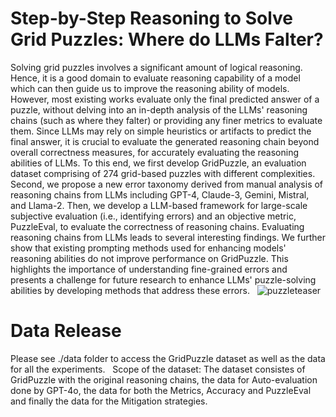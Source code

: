 # Step-by-Step Reasoning to Solve Grid Puzzles: Where do LLMs Falter?
Solving grid puzzles involves a significant amount of logical reasoning. Hence, it is a good domain to evaluate reasoning capability of a model which can then guide us to improve the reasoning ability of models. However, most existing works evaluate only the final predicted answer of a puzzle, without delving into an in-depth analysis of the LLMs' reasoning chains (such as where they falter) or providing any finer metrics to evaluate them. Since LLMs may rely on simple heuristics or artifacts to predict the final answer, it is crucial to evaluate the generated reasoning chain beyond overall correctness measures, for accurately evaluating the reasoning abilities of LLMs. To this end, we first develop GridPuzzle, an evaluation dataset comprising of 274 grid-based puzzles with different complexities. Second, we propose a new error taxonomy derived from manual analysis of reasoning chains from LLMs including GPT-4, Claude-3, Gemini, Mistral, and Llama-2. Then, we develop a LLM-based framework for large-scale subjective evaluation (i.e., identifying errors) and an objective metric, PuzzleEval, to evaluate the correctness of reasoning chains. Evaluating reasoning chains from LLMs leads to several interesting findings. We further show that existing prompting methods used for enhancing models' reasoning abilities do not improve performance on GridPuzzle. This highlights the importance of understanding fine-grained errors and presents a challenge for future research to enhance LLMs' puzzle-solving abilities by developing methods that address these errors.
 
![puzzleteaser](https://github.com/Mihir3009/GridPuzzle/assets/55184768/9dcb41af-6fa9-45e5-bf04-f4121e851018)

# Data Release
Please see ./data folder to access the GridPuzzle dataset as well as the data for all the experiments.
 
Scope of the dataset: The dataset consistes of GridPuzzle with the original reasoning chains, the data for Auto-evaluation done by GPT-4o, the data for both the Metrics, Accuracy and PuzzleEval and finally the data for the Mitigation strategies.
